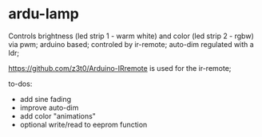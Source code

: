 # ardu-lamp
Controls brightness (led strip 1 - warm white) and color (led strip 2 - rgbw) via pwm; arduino based; controled by ir-remote;
auto-dim regulated with a ldr;

https://github.com/z3t0/Arduino-IRremote is used for the ir-remote;

to-dos:
- add sine fading
- improve auto-dim
- add color "animations"
- optional write/read to eeprom function
